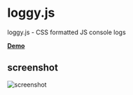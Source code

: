 loggy.js
========

loggy.js - CSS formatted JS console logs

**[Demo](http://codepen.io/gab/full/sbnKo)**

## screenshot
![screenshot](http://i.imgur.com/H0Sa3by.png)
